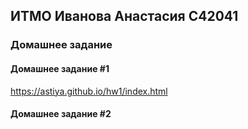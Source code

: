 ## __ИТМО Иванова Анастасия С42041__
### __Домашнее задание__
#### __Домашнее задание__ #1  
https://astiya.github.io/hw1/index.html
#### __Домашнее задание__ #2
